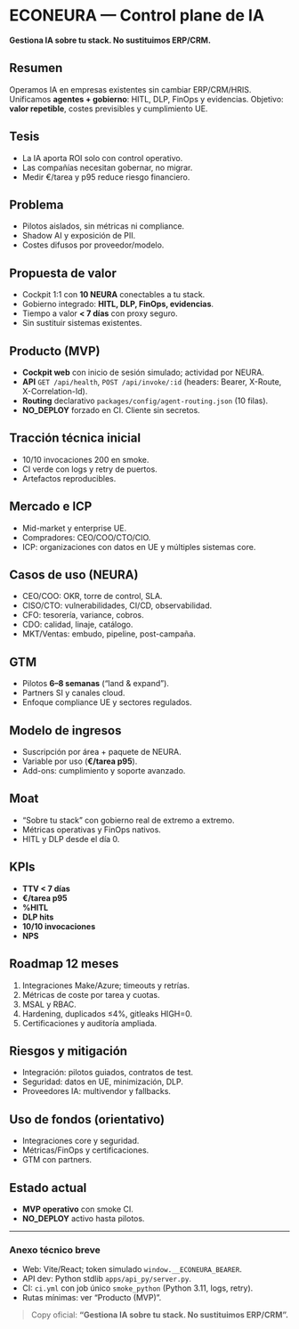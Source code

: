 # ECONEURA — Control plane de IA  
**Gestiona IA sobre tu stack. No sustituimos ERP/CRM.**

## Resumen
Operamos IA en empresas existentes sin cambiar ERP/CRM/HRIS. Unificamos **agentes + gobierno**: HITL, DLP, FinOps y evidencias. Objetivo: **valor repetible**, costes previsibles y cumplimiento UE.

## Tesis
- La IA aporta ROI solo con control operativo.  
- Las compañías necesitan gobernar, no migrar.  
- Medir €/tarea y p95 reduce riesgo financiero.

## Problema
- Pilotos aislados, sin métricas ni compliance.  
- Shadow AI y exposición de PII.  
- Costes difusos por proveedor/modelo.

## Propuesta de valor
- Cockpit 1:1 con **10 NEURA** conectables a tu stack.  
- Gobierno integrado: **HITL, DLP, FinOps, evidencias**.  
- Tiempo a valor **< 7 días** con proxy seguro.  
- Sin sustituir sistemas existentes.

## Producto (MVP)
- **Cockpit web** con inicio de sesión simulado; actividad por NEURA.  
- **API** `GET /api/health`, `POST /api/invoke/:id` (headers: Bearer, X-Route, X-Correlation-Id).  
- **Routing** declarativo `packages/config/agent-routing.json` (10 filas).  
- **NO_DEPLOY** forzado en CI. Cliente sin secretos.

## Tracción técnica inicial
- 10/10 invocaciones 200 en smoke.  
- CI verde con logs y retry de puertos.  
- Artefactos reproducibles.

## Mercado e ICP
- Mid-market y enterprise UE.  
- Compradores: CEO/COO/CTO/CIO.  
- ICP: organizaciones con datos en UE y múltiples sistemas core.

## Casos de uso (NEURA)
- CEO/COO: OKR, torre de control, SLA.  
- CISO/CTO: vulnerabilidades, CI/CD, observabilidad.  
- CFO: tesorería, variance, cobros.  
- CDO: calidad, linaje, catálogo.  
- MKT/Ventas: embudo, pipeline, post-campaña.

## GTM
- Pilotos **6–8 semanas** (“land & expand”).  
- Partners SI y canales cloud.  
- Enfoque compliance UE y sectores regulados.

## Modelo de ingresos
- Suscripción por área + paquete de NEURA.  
- Variable por uso (**€/tarea p95**).  
- Add-ons: cumplimiento y soporte avanzado.

## Moat
- “Sobre tu stack” con gobierno real de extremo a extremo.  
- Métricas operativas y FinOps nativos.  
- HITL y DLP desde el día 0.

## KPIs
- **TTV < 7 días**  
- **€/tarea p95**  
- **%HITL**  
- **DLP hits**  
- **10/10 invocaciones**  
- **NPS**

## Roadmap 12 meses
1. Integraciones Make/Azure; timeouts y retrías.  
2. Métricas de coste por tarea y cuotas.  
3. MSAL y RBAC.  
4. Hardening, duplicados ≤4%, gitleaks HIGH=0.  
5. Certificaciones y auditoría ampliada.

## Riesgos y mitigación
- Integración: pilotos guiados, contratos de test.  
- Seguridad: datos en UE, minimización, DLP.  
- Proveedores IA: multivendor y fallbacks.

## Uso de fondos (orientativo)
- Integraciones core y seguridad.  
- Métricas/FinOps y certificaciones.  
- GTM con partners.

## Estado actual
- **MVP operativo** con smoke CI.  
- **NO_DEPLOY** activo hasta pilotos.

---

### Anexo técnico breve
- Web: Vite/React; token simulado `window.__ECONEURA_BEARER`.  
- API dev: Python stdlib `apps/api_py/server.py`.  
- CI: `ci.yml` con job único `smoke_python` (Python 3.11, logs, retry).  
- Rutas mínimas: ver “Producto (MVP)”.

> Copy oficial: **“Gestiona IA sobre tu stack. No sustituimos ERP/CRM”.**
